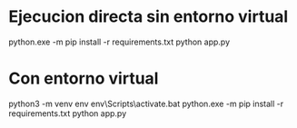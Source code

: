 # Ejecucion directa sin entorno virtual

python.exe -m pip install -r requirements.txt
python app.py



# Con entorno virtual

python3 -m venv env
env\Scripts\activate.bat
python.exe -m pip install -r requirements.txt
python app.py